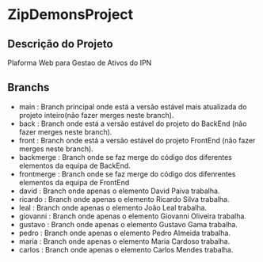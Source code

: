 # ZipDemonsProject



## Descrição do Projeto

Plaforma Web para Gestao de Ativos do IPN

## Branchs
- main : Branch principal onde está a versão estável mais atualizada do projeto inteiro(não fazer merges neste branch).
- back : Branch onde está a versão estável do projeto do BackEnd (não fazer merges neste branch).
- front : Branch onde está a versão estável do projeto FrontEnd (não fazer merges neste branch).
- backmerge : Branch onde se faz merge do código dos diferentes elementos da equipa de BackEnd. 
- frontmerge : Branch onde se faz merge do código dos difenrentes elementos da equipa de FrontEnd
- david : Branch onde apenas o elemento David Paiva trabalha. 
- ricardo : Branch onde apenas o elemento Ricardo Silva trabalha. 
- leal : Branch onde apenas o elemento João Leal trabalha.
- giovanni : Branch onde apenas o elemento Giovanni Oliveira trabalha.
- gustavo : Branch onde apenas o elemento Gustavo Gama trabalha.
- pedro : Branch onde apenas o elemento Pedro Almeida trabalha. 
- maria : Branch onde apenas o elemento Maria Cardoso trabalha. 
- carlos : Branch onde apenas o elemento Carlos Mendes trabalha. 

